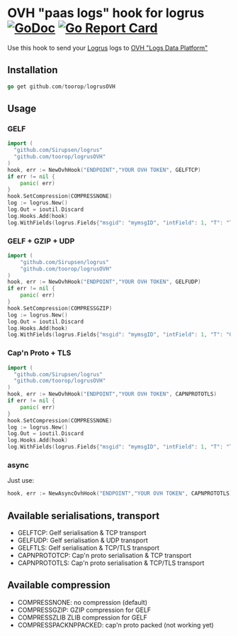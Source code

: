 # OVH "paas logs" hook for logrus [![GoDoc](http://godoc.org/github.com/toorop/logrusOVH?status.svg)](http://godoc.org/github.com/toorop/logrusOVH) [![Go Report Card](https://goreportcard.com/badge/github.com/toorop/logrusOVH)](https://goreportcard.com/report/github.com/toorop/logrusOVH)

Use this hook to send your [Logrus](https://github.com/Sirupsen/logrus) logs to [OVH "Logs Data Platform"](https://www.ovh.com/fr/data-platforms/logs/)

## Installation

```go
go get github.com/toorop/logrusOVH
```

## Usage

###  GELF
```go
import (
  "github.com/Sirupsen/logrus"
  "github.com/toorop/logrusOVH"
)
hook, err := NewOvhHook("ENDPOINT","YOUR OVH TOKEN", GELFTCP)
if err != nil {
    panic( err)
}
hook.SetCompression(COMPRESSNONE)
log := logrus.New()
log.Out = ioutil.Discard
log.Hooks.Add(hook)
log.WithFields(logrus.Fields{"msgid": "mymsgID", "intField": 1, "T": "TestGelfTCP"}).Error(msg)
```

###  GELF + GZIP + UDP
```go
import (
    "github.com/Sirupsen/logrus"
    "github.com/toorop/logrusOVH"
)
hook, err := NewOvhHook("ENDPOINT","YOUR OVH TOKEN", GELFUDP)
if err != nil {
    panic( err)
}
hook.SetCompression(COMPRESSGZIP)
log := logrus.New()
log.Out = ioutil.Discard
log.Hooks.Add(hook)
log.WithFields(logrus.Fields{"msgid": "mymsgID", "intField": 1, "T": "GELF + GZIP + UDP"}).Error(msg)
```


### Cap'n Proto + TLS
```go
import (
  "github.com/Sirupsen/logrus"
  "github.com/toorop/logrusOVH"
)
hook, err := NewOvhHook("ENDPOINT","YOUR OVH TOKEN", CAPNPROTOTLS)
if err != nil {
    panic( err)
}
hook.SetCompression(COMPRESSNONE)
log := logrus.New()
log.Out = ioutil.Discard
log.Hooks.Add(hook)
log.WithFields(logrus.Fields{"msgid": "mymsgID", "intField": 1, "T": "TestGelfTCP"}).Error(msg)
```
### async
Just use:

```go
hook, err := NewAsyncOvhHook("ENDPOINT","YOUR OVH TOKEN", CAPNPROTOTLS)
```

## Available serialisations, transport
 * GELFTCP: Gelf serialisation & TCP transport
 * GELFUDP: Gelf serialisation & UDP transport
 * GELFTLS: Gelf serialisation & TCP/TLS transport
 * CAPNPROTOTCP: Cap'n proto serialisation & TCP transport
 * CAPNPROTOTLS: Cap'n proto serialisation & TCP/TLS transport

## Available compression
 * COMPRESSNONE: no compression (default)
 * COMPRESSGZIP: GZIP compression for GELF
 * COMPRESSZLIB ZLIB compression for GELF
 * COMPRESSPACKNPPACKED: cap'n proto packed (not working yet)